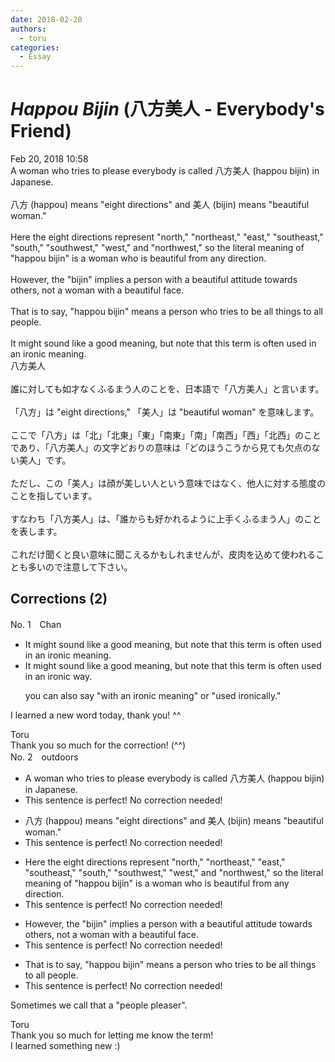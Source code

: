 ```yaml
---
date: 2018-02-20
authors:
  - toru
categories:
  - Essay
---
```


<h1 id="subject_show"><strong><em>Happou Bijin</strong></em> (八方美人 - Everybody's Friend)</h1>
<div class="date">Feb 20, 2018 10:58</div>
<div id="post"><div id="body_show_ori">
A woman who tries to please everybody is called 八方美人 (happou bijin) in Japanese.<br/><br/>八方 (happou) means "eight directions" and 美人 (bijin) means "beautiful woman."<br/><br/>Here the eight directions represent "north," "northeast," "east," "southeast," "south," "southwest," "west," and "northwest," so the literal meaning of "happou bijin" is a woman who is beautiful from any direction.<br/><br/>However, the "bijin" implies a person with a beautiful attitude towards others, not a woman with a beautiful face.<br/><br/>That is to say, "happou bijin" means a person who tries to be all things to all people.<br/><br/>It might sound like a good meaning, but note that this term is often used in an ironic meaning.
</div></div>

<!-- more -->

<div id="post_ja"><div id="body_show_mo">
八方美人<br/><br/>誰に対しても如才なくふるまう人のことを、日本語で「八方美人」と言います。<br/><br/>「八方」は "eight directions," 「美人」は "beautiful woman" を意味します。<br/><br/>ここで「八方」は「北」「北東」「東」「南東」「南」「南西」「西」「北西」のことであり、「八方美人」の文字どおりの意味は「どのほうこうから見ても欠点のない美人」です。<br/><br/>ただし、この「美人」は顔が美しい人という意味ではなく、他人に対する態度のことを指しています。<br/><br/>すなわち「八方美人」は、「誰からも好かれるように上手くふるまう人」のことを表します。<br/><br/>これだけ聞くと良い意味に聞こえるかもしれませんが、皮肉を込めて使われることも多いので注意して下さい。
</div></div>

## Corrections (2)
<div id="block"><div class="first_name"> No. 1　<span class="just_name">Chan</span></div><div id="block2">
<ul class="correction_field">
<li class="incorrect">It might sound like a good meaning, but note that this term is often used in an ironic meaning.</li>
<li class="corrected correct">
It might sound like a good meaning, but note that this term is often used in an ironic <span class="f_blue">way</span>.
<p class="correction_comment">you can also say "with an ironic meaning" or "used ironically."</p>
</li>
</ul>
<p class="comment_small">
 I learned a new word today, thank you! ^^
</p>

</div><div class="name"><span class="just_name">Toru</span><br>
Thank you so much for the correction! (^^)
</div>
</div>
<div id="block"><div class="first_name"> No. 2　<span class="just_name">outdoors</span></div><div id="block2">
<ul class="correction_field">
<li class="incorrect">A woman who tries to please everybody is called 八方美人 (happou bijin) in Japanese.</li>
<li class="corrected perfect">This sentence is perfect! No correction needed!</li>
</ul>
<ul class="correction_field">
<li class="incorrect">八方 (happou) means "eight directions" and 美人 (bijin) means "beautiful woman."</li>
<li class="corrected perfect">This sentence is perfect! No correction needed!</li>
</ul>
<ul class="correction_field">
<li class="incorrect">Here the eight directions represent "north," "northeast," "east," "southeast," "south," "southwest," "west," and "northwest," so the literal meaning of "happou bijin" is a woman who is beautiful from any direction.</li>
<li class="corrected perfect">This sentence is perfect! No correction needed!</li>
</ul>
<ul class="correction_field">
<li class="incorrect">However, the "bijin" implies a person with a beautiful attitude towards others, not a woman with a beautiful face.</li>
<li class="corrected perfect">This sentence is perfect! No correction needed!</li>
</ul>
<ul class="correction_field">
<li class="incorrect">That is to say, "happou bijin" means a person who tries to be all things to all people.</li>
<li class="corrected perfect">This sentence is perfect! No correction needed!</li>
</ul>
<p class="comment_small">
 Sometimes we call that a "people pleaser".
</p>

</div><div class="name"><span class="just_name">Toru</span><br>
Thank you so much for letting me know the term!<br/>I learned something new :)
</div>
</div>
